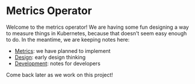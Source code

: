 # Metrics Operator

Welcome to the metrics operator! We are having some fun designing a way to measure things in Kubernetes,
because that doesn't seem easy enough to do. In the meantime,
we are keeping notes here:

 - [Metrics](metrics.md): we have planned to implement
 - [Design](design.md): early design thinking
 - [Development](development.md): notes for developers

Come back later as we work on this project!